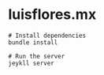 luisflores.mx
=============

```
# Install dependencies
bundle install

# Run the server
jeykll server
```
